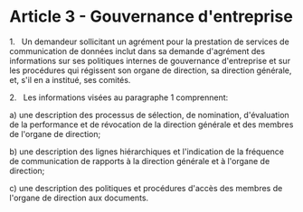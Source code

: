 # Article 3 - Gouvernance d'entreprise


1.   Un demandeur sollicitant un agrément pour la prestation de services de communication de données inclut dans sa demande d'agrément des informations sur ses politiques internes de gouvernance d'entreprise et sur les procédures qui régissent son organe de direction, sa direction générale, et, s'il en a institué, ses comités.

2.   Les informations visées au paragraphe 1 comprennent:

a) une description des processus de sélection, de nomination, d'évaluation de la performance et de révocation de la direction générale et des membres de l'organe de direction;

b) une description des lignes hiérarchiques et l'indication de la fréquence de communication de rapports à la direction générale et à l'organe de direction;

c) une description des politiques et procédures d'accès des membres de l'organe de direction aux documents.
